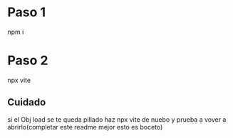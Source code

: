 # Paso 1

npm i

# Paso 2

npx vite

## Cuidado

si el Obj load se te queda pillado haz npx vite de nuebo y prueba a vover a abrirlo(completar este readme mejor esto es boceto)
